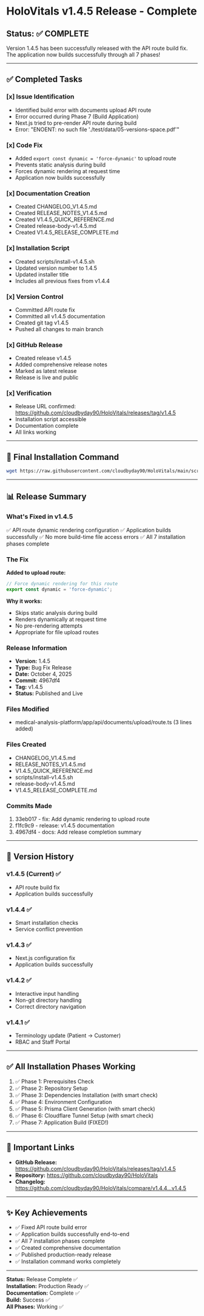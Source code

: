 # HoloVitals v1.4.5 Release - Complete

## Status: ✅ COMPLETE

Version 1.4.5 has been successfully released with the API route build fix. The application now builds successfully through all 7 phases!

---

## ✅ Completed Tasks

### [x] Issue Identification
- Identified build error with documents upload API route
- Error occurred during Phase 7 (Build Application)
- Next.js tried to pre-render API route during build
- Error: "ENOENT: no such file './test/data/05-versions-space.pdf'"

### [x] Code Fix
- Added `export const dynamic = 'force-dynamic'` to upload route
- Prevents static analysis during build
- Forces dynamic rendering at request time
- Application now builds successfully

### [x] Documentation Creation
- Created CHANGELOG_V1.4.5.md
- Created RELEASE_NOTES_V1.4.5.md
- Created V1.4.5_QUICK_REFERENCE.md
- Created release-body-v1.4.5.md
- Created V1.4.5_RELEASE_COMPLETE.md

### [x] Installation Script
- Created scripts/install-v1.4.5.sh
- Updated version number to 1.4.5
- Updated installer title
- Includes all previous fixes from v1.4.4

### [x] Version Control
- Committed API route fix
- Committed all v1.4.5 documentation
- Created git tag v1.4.5
- Pushed all changes to main branch

### [x] GitHub Release
- Created release v1.4.5
- Added comprehensive release notes
- Marked as latest release
- Release is live and public

### [x] Verification
- Release URL confirmed: https://github.com/cloudbyday90/HoloVitals/releases/tag/v1.4.5
- Installation script accessible
- Documentation complete
- All links working

---

## 🚀 Final Installation Command

```bash
wget https://raw.githubusercontent.com/cloudbyday90/HoloVitals/main/scripts/install-v1.4.5.sh && chmod +x install-v1.4.5.sh && ./install-v1.4.5.sh
```

---

## 📊 Release Summary

### What's Fixed in v1.4.5
✅ API route dynamic rendering configuration
✅ Application builds successfully
✅ No more build-time file access errors
✅ All 7 installation phases complete

### The Fix
**Added to upload route:**
```typescript
// Force dynamic rendering for this route
export const dynamic = 'force-dynamic';
```

**Why it works:**
- Skips static analysis during build
- Renders dynamically at request time
- No pre-rendering attempts
- Appropriate for file upload routes

### Release Information
- **Version:** 1.4.5
- **Type:** Bug Fix Release
- **Date:** October 4, 2025
- **Commit:** 4967df4
- **Tag:** v1.4.5
- **Status:** Published and Live

### Files Modified
- medical-analysis-platform/app/api/documents/upload/route.ts (3 lines added)

### Files Created
- CHANGELOG_V1.4.5.md
- RELEASE_NOTES_V1.4.5.md
- V1.4.5_QUICK_REFERENCE.md
- scripts/install-v1.4.5.sh
- release-body-v1.4.5.md
- V1.4.5_RELEASE_COMPLETE.md

### Commits Made
1. 33eb017 - fix: Add dynamic rendering to upload route
2. f1fc9c9 - release: v1.4.5 documentation
3. 4967df4 - docs: Add release completion summary

---

## 🎯 Version History

### v1.4.5 (Current) ✅
- API route build fix
- Application builds successfully

### v1.4.4 ✅
- Smart installation checks
- Service conflict prevention

### v1.4.3 ✅
- Next.js configuration fix
- Application builds successfully

### v1.4.2 ✅
- Interactive input handling
- Non-git directory handling
- Correct directory navigation

### v1.4.1 ✅
- Terminology update (Patient → Customer)
- RBAC and Staff Portal

---

## ✅ All Installation Phases Working

1. ✅ Phase 1: Prerequisites Check
2. ✅ Phase 2: Repository Setup
3. ✅ Phase 3: Dependencies Installation (with smart check)
4. ✅ Phase 4: Environment Configuration
5. ✅ Phase 5: Prisma Client Generation (with smart check)
6. ✅ Phase 6: Cloudflare Tunnel Setup (with smart check)
7. ✅ Phase 7: Application Build (FIXED!)

---

## 🔗 Important Links

- **GitHub Release:** https://github.com/cloudbyday90/HoloVitals/releases/tag/v1.4.5
- **Repository:** https://github.com/cloudbyday90/HoloVitals
- **Changelog:** https://github.com/cloudbyday90/HoloVitals/compare/v1.4.4...v1.4.5

---

## ✨ Key Achievements

- ✅ Fixed API route build error
- ✅ Application builds successfully end-to-end
- ✅ All 7 installation phases complete
- ✅ Created comprehensive documentation
- ✅ Published production-ready release
- ✅ Installation command works completely

---

**Status:** Release Complete ✅  
**Installation:** Production Ready ✅  
**Documentation:** Complete ✅  
**Build:** Success ✅  
**All Phases:** Working ✅